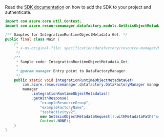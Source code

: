 Read the [SDK documentation](https://github.com/Azure/azure-sdk-for-java/blob/azure-resourcemanager-datafactory_1.0.0-beta.9/sdk/datafactory/azure-resourcemanager-datafactory/README.md) on how to add the SDK to your project and authenticate.

```java
import com.azure.core.util.Context;
import com.azure.resourcemanager.datafactory.models.GetSsisObjectMetadataRequest;

/** Samples for IntegrationRuntimeObjectMetadata Get. */
public final class Main {
    /*
     * x-ms-original-file: specification/datafactory/resource-manager/Microsoft.DataFactory/stable/2018-06-01/examples/IntegrationRuntimeObjectMetadata_Get.json
     */
    /**
     * Sample code: IntegrationRuntimeObjectMetadata_Get.
     *
     * @param manager Entry point to DataFactoryManager.
     */
    public static void integrationRuntimeObjectMetadataGet(
        com.azure.resourcemanager.datafactory.DataFactoryManager manager) {
        manager
            .integrationRuntimeObjectMetadatas()
            .getWithResponse(
                "exampleResourceGroup",
                "exampleFactoryName",
                "testactivityv2",
                new GetSsisObjectMetadataRequest().withMetadataPath("ssisFolders"),
                Context.NONE);
    }
}
```
